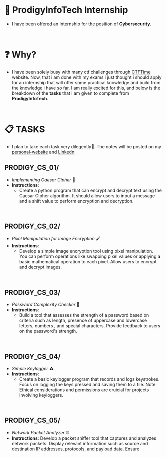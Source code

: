 # 🚀 ProdigyInfoTech Internship
- I have been offered an Internship for the position of **Cybersecurity**. 

<br>

# ❓ Why?
- I have been solely busy with many ctf challenges through [CTFTime](https://ctftime.org/) website. Now, that i am done with my exams i just thought i should apply for an internship that will offer some practical knowledge and build from the knowledge i have so far. I am really excited for this, and below is the breakdown of the **tasks** that i am given to complete from **ProdigyInfoTech**.
<br>

# 📋 TASKS
- I plan to take each task very dilegently🙏. The notes will be posted on my [personal-website](https://www.PathogenicKatt.github.io) and [Linkedn](https://www.linkedin.com/in/katleho-mofokeng-231932250/).


## PRODIGY_CS_01/
- *Implementing Caesar Cipher* 🔐
- **Instructions**:
    - Create a python program that can encrypt and decrypt text using the Caesar Cipher algorithm. It should allow users to input a message and a shift value to perform encryption and decryption.
<br>

## PRODIGY_CS_02/
- *Pixel Manipulation for Image Encryption* 🖌️
- **Instructions**:
    - Develop a simple image encryption tool using pixel manipulation. You can perform operations like swapping pixel values or applying a basic mathematical operation to each pixel. Allow users to encrypt and decrypt images.
<br>

## PRODIGY_CS_03/
- *Password Complexity Checker* 🔑
- **Instructions**:
    - Build a tool that assesses the strength of a password based on criteria such as length, presence of uppercase and lowercase letters, numbers , and special characters. Provide feedback to users on the password's strength.
<br>

## PRODIGY_CS_04/
- *Simple Keylogger* ⚠️
- **Instructions**:
    - Create a basic keylogger program that records and logs keystrokes. Focus on logging the keys pressed and saving them to a file. Note: Ethical considerations and permissions are cruicial for projects involving keyloggers.
<br>

## PRODIGY_CS_05/
- *Network Packet Analyzer* 🌐
- **Instructions**: Develop a packet sniffer tool that captures and analyzes network packets. Display relevant information such as source and destination IP addresses, protocols, and payload data. Ensure


